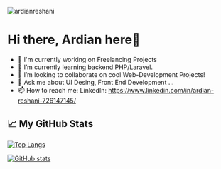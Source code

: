<p align="left"><p align="left"> <img src="https://komarev.com/ghpvc/?username=ardianreshani&label=Profile%20views" alt="ardianreshani" /> </p> </p>

# Hi there, Ardian here👋

- 🔭 I'm currently working on Freelancing Projects
- 🌱 I’m currently learning backend PHP/Laravel.
- 👯 I’m looking to collaborate on cool Web-Development Projects!
- 💬 Ask me about UI Desing, Front End Development ...
- 📫 How to reach me: LinkedIn: https://www.linkedin.com/in/ardian-reshani-726147145/

## &#x1f4c8; My GitHub Stats

[![Top Langs](https://github-readme-stats.vercel.app/api/top-langs/?username=ardianreshani&hide=java,html,css&theme=react)](https://github.com/anuraghazra/github-readme-stats)

[![GitHub stats](https://github-readme-stats.vercel.app/api?username=ardianreshani&theme=react)](https://github.com/anuraghazra/github-readme-stats)
